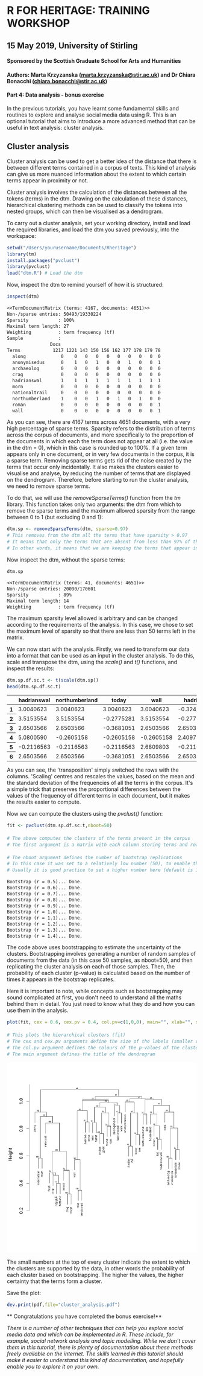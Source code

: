
# R FOR HERITAGE: TRAINING WORKSHOP
	
## 15 May 2019, University of Stirling

#### Sponsored by the Scottish Graduate School for Arts and Humanities
    
#### Authors: Marta Krzyzanska (marta.krzyzanska@stir.ac.uk) and Dr Chiara Bonacchi (chiara.bonacchi@stir.ac.uk)

#### Part 4: Data analysis - bonus exercise 

In the previous tutorials, you have learnt some fundamental skills and routines to explore and analyse social media data using R. This is an optional tutorial that aims to introduce a more advanced method that can be useful in text analysis: cluster analysis.

## Cluster analysis

Cluster analysis can be used to get a better idea of the distance that there is between different terms contained in a corpus of texts. This kind of analysis can give us more nuanced information about the extent to which certain terms appear in proximity or not. 

Cluster analysis involves the calculation of the distances between all the tokens (terms) in the dtm. Drawing on the calculation of these distances, hierarchical clustering methods can be used to classify the tokens into nested groups, which can then be visualised as a dendrogram.  

To carry out a cluster analysis, set your working directory, install and load the required libraries, and load the dtm you saved previously, into the workspace:


```R
setwd("/Users/yourusername/Documents/Rheritage")
library(tm)
install.packages("pvclust")
library(pvclust)
load("dtm.R") # Load the dtm
```

Now, inspect the dtm to remind yourself of how it is structured:


```R
inspect(dtm)
```

    <<TermDocumentMatrix (terms: 4167, documents: 4651)>>
    Non-/sparse entries: 50493/19330224
    Sparsity           : 100%
    Maximal term length: 27
    Weighting          : term frequency (tf)
    Sample             :
                    Docs
    Terms            1217 1221 143 150 156 162 177 178 179 78
      along             0    0   0   0   0   0   0   0   0  0
      anonymisedus      0    1   0   1   0   0   1   0   0  1
      archaeolog        0    0   0   0   0   0   0   0   0  0
      crag              0    0   0   0   0   0   0   0   0  0
      hadrianswal       1    1   1   1   1   1   1   1   1  1
      morn              0    0   0   0   0   0   0   0   0  0
      nationaltrail     0    0   0   0   0   0   0   0   0  0
      northumberland    1    0   0   1   0   1   0   1   0  0
      roman             0    0   0   0   0   0   0   0   0  1
      wall              0    0   0   0   0   0   0   0   0  1
    

As you can see, there are 4167 terms across 4651 documents, with a very high percentage of sparse terms. Sparsity refers to the distribution of terms across the corpus of documents, and more specifically to the proportion of the documents in which each the term does not appear at all (i.e. the value in the dtm = 0), which in this case is rounded up to 100%. If a given term appears only in one document, or in very few documents in the corpus, it is a sparse term. Removing sparse terms gets rid of the noise created by the terms that occur only incidentally. It also makes the clusters easier to visualise and analyse, by reducing the number of terms that are displayed on the dendrogram. Therefore, before starting to run the cluster analysis, we need to remove sparse terms.  

To do that, we will use the *removeSparseTerms()* function from the *tm* library. This function takes only two arguments: the dtm from which to remove the sparse terms and the maximum allowed sparsity from the range between 0 to 1 (but excluding 0 and 1):


```R
dtm.sp <- removeSparseTerms(dtm, sparse=0.97)
# This removes from the dtm all the terms that have sparsity > 0.97
# It means that only the terms that are absent from less than 97% of the documents are kept
# In other words, it means that we are keeping the terms that appear in at least 3% of the documents in the corpus
```

Now inspect the dtm, without the sparse terms:


```R
dtm.sp
```


    <<TermDocumentMatrix (terms: 41, documents: 4651)>>
    Non-/sparse entries: 20090/170601
    Sparsity           : 89%
    Maximal term length: 14
    Weighting          : term frequency (tf)


The maximum sparsity level allowed is arbitrary and can be changed according to the requirements of the analysis. In this case, we chose to set the maximum level of sparsity so that there are less than 50 terms left in the matrix.  

We can now start with the analysis. Firstly, we need to transform our data into a format that can be used as an input in the cluster analysis. To do this, scale and transpose the dtm, using the *scale()* and *t()* functions, and inspect the results:


```R
dtm.sp.df.sc.t <- t(scale(dtm.sp))
head(dtm.sp.df.sc.t)
```


<table>
<thead><tr><th></th><th scope=col>hadrianswal</th><th scope=col>northumberland</th><th scope=col>today</th><th scope=col>wall</th><th scope=col>hadrian</th><th scope=col>walk</th><th scope=col>fort</th><th scope=col>roman</th><th scope=col>nationaltrail</th><th scope=col>anonymisedus</th><th scope=col>...</th><th scope=col>turret</th><th scope=col>west</th><th scope=col>scene</th><th scope=col>hadrianswallÃ</th><th scope=col>inÃ</th><th scope=col>httpstcÃ</th><th scope=col>hotbank</th><th scope=col>westtoeast</th><th scope=col>crisp</th><th scope=col>frosti</th></tr></thead>
<tbody>
	<tr><th scope=row>1</th><td> 3.0040623</td><td> 3.0040623</td><td> 3.0040623</td><td> 3.0040623</td><td>-0.3247635</td><td>-0.3247635</td><td>-0.3247635</td><td>-0.3247635</td><td>-0.3247635</td><td>-0.3247635</td><td>...       </td><td>-0.3247635</td><td>-0.3247635</td><td>-0.3247635</td><td>-0.3247635</td><td>-0.3247635</td><td>-0.3247635</td><td>-0.3247635</td><td>-0.3247635</td><td>-0.3247635</td><td>-0.3247635</td></tr>
	<tr><th scope=row>2</th><td> 3.5153554</td><td> 3.5153554</td><td>-0.2775281</td><td> 3.5153554</td><td>-0.2775281</td><td>-0.2775281</td><td>-0.2775281</td><td>-0.2775281</td><td>-0.2775281</td><td>-0.2775281</td><td>...       </td><td>-0.2775281</td><td>-0.2775281</td><td>-0.2775281</td><td>-0.2775281</td><td>-0.2775281</td><td>-0.2775281</td><td>-0.2775281</td><td>-0.2775281</td><td>-0.2775281</td><td>-0.2775281</td></tr>
	<tr><th scope=row>3</th><td> 2.6503566</td><td> 2.6503566</td><td>-0.3681051</td><td> 2.6503566</td><td> 2.6503566</td><td> 2.6503566</td><td>-0.3681051</td><td>-0.3681051</td><td>-0.3681051</td><td>-0.3681051</td><td>...       </td><td>-0.3681051</td><td>-0.3681051</td><td>-0.3681051</td><td>-0.3681051</td><td>-0.3681051</td><td>-0.3681051</td><td>-0.3681051</td><td>-0.3681051</td><td>-0.3681051</td><td>-0.3681051</td></tr>
	<tr><th scope=row>4</th><td> 5.0800590</td><td>-0.2605158</td><td>-0.2605158</td><td>-0.2605158</td><td> 2.4097716</td><td>-0.2605158</td><td> 2.4097716</td><td>-0.2605158</td><td>-0.2605158</td><td>-0.2605158</td><td>...       </td><td>-0.2605158</td><td>-0.2605158</td><td>-0.2605158</td><td>-0.2605158</td><td>-0.2605158</td><td>-0.2605158</td><td>-0.2605158</td><td>-0.2605158</td><td>-0.2605158</td><td>-0.2605158</td></tr>
	<tr><th scope=row>5</th><td>-0.2116563</td><td>-0.2116563</td><td>-0.2116563</td><td> 2.6809803</td><td>-0.2116563</td><td>-0.2116563</td><td>-0.2116563</td><td> 5.5736170</td><td>-0.2116563</td><td>-0.2116563</td><td>...       </td><td>-0.2116563</td><td>-0.2116563</td><td>-0.2116563</td><td>-0.2116563</td><td>-0.2116563</td><td>-0.2116563</td><td>-0.2116563</td><td>-0.2116563</td><td>-0.2116563</td><td>-0.2116563</td></tr>
	<tr><th scope=row>6</th><td> 2.6503566</td><td> 2.6503566</td><td>-0.3681051</td><td> 2.6503566</td><td> 2.6503566</td><td> 2.6503566</td><td>-0.3681051</td><td>-0.3681051</td><td>-0.3681051</td><td>-0.3681051</td><td>...       </td><td>-0.3681051</td><td>-0.3681051</td><td>-0.3681051</td><td>-0.3681051</td><td>-0.3681051</td><td>-0.3681051</td><td>-0.3681051</td><td>-0.3681051</td><td>-0.3681051</td><td>-0.3681051</td></tr>
</tbody>
</table>



As you can see, the 'transposition' simply switched the rows with the columns. 'Scaling' centres and rescales the values, based on the mean and the standard deviation of the frequencies of all the terms in the corpus. It's a simple trick that preserves the proportional differences between the values of the frequency of different terms in each document, but it makes the results easier to compute.  

Now we can compute the clusters using the *pvclust()* function:


```R
fit <- pvclust(dtm.sp.df.sc.t,nboot=50)

# The above computes the clusters of the terms present in the corpus
# The first argument is a matrix with each column storing terms and rows storing individual documents. The values represent relative frequencies

# The nboot argument defines the number of bootstrap replications
# In this case it was set to a relatively low number (50), to enable the completion of the analysis during the tutorial
# Usually it is good practice to set a higher number here (default is 1000)
```

    Bootstrap (r = 0.5)... Done.
    Bootstrap (r = 0.6)... Done.
    Bootstrap (r = 0.7)... Done.
    Bootstrap (r = 0.8)... Done.
    Bootstrap (r = 0.9)... Done.
    Bootstrap (r = 1.0)... Done.
    Bootstrap (r = 1.1)... Done.
    Bootstrap (r = 1.2)... Done.
    Bootstrap (r = 1.3)... Done.
    Bootstrap (r = 1.4)... Done.
    

The code above uses bootstrapping to estimate the uncertainty of the clusters. Bootstrapping involves generating a number of random samples of documents from the data (in this case 50 samples, as nboot=50), and then replicating the cluster analysis on each of those samples. Then, the probability of each cluster (p-value) is calculated based on the number of times it appears in the bootstrap replicates.   

Here it is important to note, while concepts such as bootstrapping may sound complicated at first, you don't need to understand all the maths behind them in detail. You just need to know what they do and how you can use them in the analysis.


```R
plot(fit, cex = 0.6, cex.pv = 0.4, col.pv=c(1,0,0), main="", xlab="", sub="")

# This plots the hierarchical clusters (fit) 
# The cex and cex.pv arguments define the size of the labels (smaller value=smaller size)
# The col.pv argument defines the colours of the p-values of the clusters
# The main argument defines the title of the dendrogram 
```


![png](output_13_0.png)


The small numbers at the top of every cluster indicate the extent to which the clusters are supported by the data, in other words the probability of each cluster based on bootstrapping. The higher the values, the higher certainty that the terms form a cluster.  

Save the plot:


```R
dev.print(pdf,file="cluster_analysis.pdf")
```

** Congratulations you have completed the bonus exercise!**

*There is a number of other techniques that can help you explore social media data and which can be implemented in R. These include, for example, social network analysis and topic modelling. While we don't cover them in this tutorial, there is plenty of documentation about these methods freely available on the internet. The skills learned in this tutorial should make it easier to understand this kind of documentation, and hopefully enable you to explore it on your own.*
